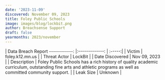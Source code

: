 ```yaml
---
date: '2023-11-09'
discovered: November 09, 2023
title: Foley Public Schools
image: images/blog/lockbit.png
author: Breachsense Support
draft: false
yearmonths: 2023/november
---
```



| Data Breach Report
------------:     |:-------------:    | :-----:|
| Victim      | foley.k12.mn.us      | 
| Threat Actor      | LockBit      | 
| Date Discovered      | Nov 09, 2023      | 
| Description      | Foley Public Schools has a rich history of quality academic curriculum, outstanding fine arts and athletic programs as well as committed community support.      | 
| Leak Size      | Unknown      | 

